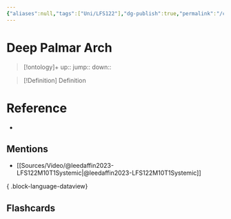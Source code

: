 ```yaml
---
{"aliases":null,"tags":["Uni/LFS122"],"dg-publish":true,"permalink":"/cards/deep-palmar-arch/","dgPassFrontmatter":true}
---
```


# Deep Palmar Arch

> [!ontology]+
> up:: 
> jump:: 
> down:: 

> [!Definition] Definition

# Reference

- 

## Mentions

- [[Sources/Video/@leedaffin2023-LFS122M10T1Systemic\|@leedaffin2023-LFS122M10T1Systemic]]

{ .block-language-dataview}

## Flashcards